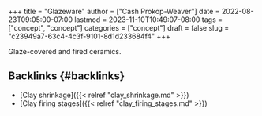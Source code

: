 +++
title = "Glazeware"
author = ["Cash Prokop-Weaver"]
date = 2022-08-23T09:05:00-07:00
lastmod = 2023-11-10T10:49:07-08:00
tags = ["concept", "concept"]
categories = ["concept"]
draft = false
slug = "c23949a7-63c4-4c3f-9101-8d1d233684f4"
+++

Glaze-covered and fired ceramics.


## Backlinks {#backlinks}

-   [Clay shrinkage]({{< relref "clay_shrinkage.md" >}})
-   [Clay firing stages]({{< relref "clay_firing_stages.md" >}})
